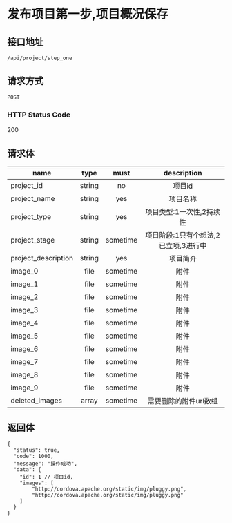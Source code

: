 # 发布项目第一步,项目概况保存

## 接口地址

`/api/project/step_one`

## 请求方式

`POST`

### HTTP Status Code

200

## 请求体

| name     | type     | must     | description |
|----------|:--------:|:--------:|:--------:|
| project_id | string   | no | 项目id |
| project_name | string   | yes | 项目名称 |
| project_type     | string    | yes   | 项目类型:1一次性,2持续性 |
| project_stage | string   | sometime      | 项目阶段:1只有个想法,2已立项,3进行中 |
| project_description     | string   | yes      | 项目简介 |
| image_0 | file   | sometime      | 附件 |
| image_1 | file   | sometime      | 附件 |
| image_2 | file   | sometime      | 附件 |
| image_3 | file   | sometime      | 附件 |
| image_4 | file   | sometime      | 附件 |
| image_5 | file   | sometime      | 附件 |
| image_6 | file   | sometime      | 附件 |
| image_7 | file   | sometime      | 附件 |
| image_8 | file   | sometime      | 附件 |
| image_9 | file   | sometime      | 附件 |
| deleted_images | array   | sometime      | 需要删除的附件url数组 |


## 返回体

```json5
{
  "status": true,
  "code": 1000,
  "message": "操作成功",
  "data": {
    "id": 1 // 项目id,
    "images": [
        "http://cordova.apache.org/static/img/pluggy.png",
        "http://cordova.apache.org/static/img/pluggy.png"
    ]
  }
}
``` 
